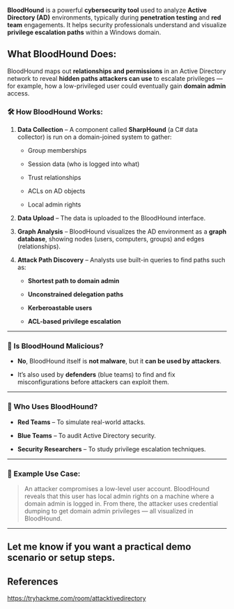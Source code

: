 **BloodHound** is a powerful **cybersecurity tool** used to analyze **Active Directory (AD)** environments, typically during **penetration testing** and **red team** engagements. It helps security professionals understand and visualize **privilege escalation paths** within a Windows domain.

## What BloodHound Does:

BloodHound maps out **relationships and permissions** in an Active Directory network to reveal **hidden paths attackers can use** to escalate privileges — for example, how a low-privileged user could eventually gain **domain admin** access.


### 🛠️ How BloodHound Works:

1. **Data Collection** – A component called **SharpHound** (a C# data collector) is run on a domain-joined system to gather:
    
    - Group memberships
        
    - Session data (who is logged into what)
        
    - Trust relationships
        
    - ACLs on AD objects
        
    - Local admin rights
        
2. **Data Upload** – The data is uploaded to the BloodHound interface.
    
3. **Graph Analysis** – BloodHound visualizes the AD environment as a **graph database**, showing nodes (users, computers, groups) and edges (relationships).
    
4. **Attack Path Discovery** – Analysts use built-in queries to find paths such as:
    
    - **Shortest path to domain admin**
        
    - **Unconstrained delegation paths**
        
    - **Kerberoastable users**
        
    - **ACL-based privilege escalation**
        

---

### 🔐 Is BloodHound Malicious?

- **No**, BloodHound itself is **not malware**, but it **can be used by attackers**.
    
- It’s also used by **defenders** (blue teams) to find and fix misconfigurations before attackers can exploit them.
    

---

### 🧰 Who Uses BloodHound?

- **Red Teams** – To simulate real-world attacks.
    
- **Blue Teams** – To audit Active Directory security.
    
- **Security Researchers** – To study privilege escalation techniques.
    

---

### 🧠 Example Use Case:

> An attacker compromises a low-level user account. BloodHound reveals that this user has local admin rights on a machine where a domain admin is logged in. From there, the attacker uses credential dumping to get domain admin privileges — all visualized in BloodHound.

---

Let me know if you want a practical demo scenario or setup steps.
---

## References

https://tryhackme.com/room/attacktivedirectory